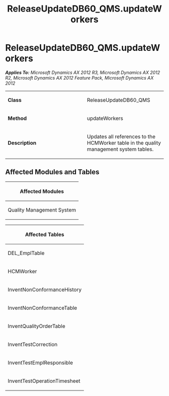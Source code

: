 ﻿---
title: ReleaseUpdateDB60_QMS.updateWorkers
TOCTitle: ReleaseUpdateDB60_QMS.updateWorkers
ms:assetid: 64fc7dce-70a7-eae5-c23d-e82990d24b60
ms:mtpsurl: https://msdn.microsoft.com/en-us/library/JJ719184(v=AX.60)
ms:contentKeyID: 49708724
ms.date: 05/18/2015
mtps_version: v=AX.60
---

# ReleaseUpdateDB60\_QMS.updateWorkers 


_**Applies To:** Microsoft Dynamics AX 2012 R3, Microsoft Dynamics AX 2012 R2, Microsoft Dynamics AX 2012 Feature Pack, Microsoft Dynamics AX 2012_

<table>
<colgroup>
<col style="width: 50%" />
<col style="width: 50%" />
</colgroup>
<tbody>
<tr class="odd">
<td><p><strong>Class</strong></p></td>
<td><p>ReleaseUpdateDB60_QMS</p></td>
</tr>
<tr class="even">
<td><p><strong>Method</strong></p></td>
<td><p>updateWorkers</p></td>
</tr>
<tr class="odd">
<td><p><strong>Description</strong></p></td>
<td><p>Updates all references to the HCMWorker table in the quality management system tables.</p></td>
</tr>
</tbody>
</table>


## Affected Modules and Tables

<table>
<colgroup>
<col style="width: 100%" />
</colgroup>
<thead>
<tr class="header">
<th><p>Affected Modules</p></th>
</tr>
</thead>
<tbody>
<tr class="odd">
<td><p>Quality Management System</p></td>
</tr>
</tbody>
</table>


<table>
<colgroup>
<col style="width: 100%" />
</colgroup>
<thead>
<tr class="header">
<th><p>Affected Tables</p></th>
</tr>
</thead>
<tbody>
<tr class="odd">
<td><p>DEL_EmplTable</p></td>
</tr>
<tr class="even">
<td><p>HCMWorker</p></td>
</tr>
<tr class="odd">
<td><p>InventNonConformanceHistory</p></td>
</tr>
<tr class="even">
<td><p>InventNonConformanceTable</p></td>
</tr>
<tr class="odd">
<td><p>InventQualityOrderTable</p></td>
</tr>
<tr class="even">
<td><p>InventTestCorrection</p></td>
</tr>
<tr class="odd">
<td><p>InventTestEmplResponsible</p></td>
</tr>
<tr class="even">
<td><p>InventTestOperationTimesheet</p></td>
</tr>
</tbody>
</table>

  


